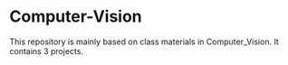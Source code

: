 # Computer-Vision
This repository is mainly based on class materials in Computer_Vision. It contains 3 projects.
